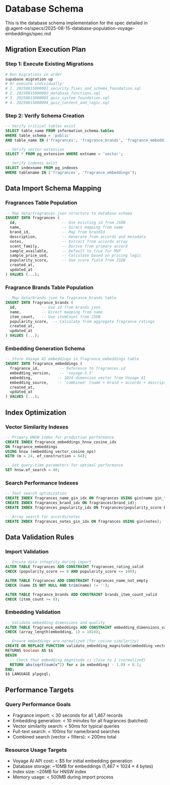 # Database Schema

This is the database schema implementation for the spec detailed in @.agent-os/specs/2025-08-15-database-population-voyage-embeddings/spec.md

## Migration Execution Plan

### Step 1: Execute Existing Migrations
```bash
# Run migrations in order
supabase migration up
# Or execute individually:
# 1. 20250815000001_security_fixes_and_schema_foundation.sql
# 2. 20250815000002_database_functions.sql  
# 3. 20250815000003_quiz_system_foundation.sql
# 4. 20250815000004_quiz_content_and_logic.sql
```

### Step 2: Verify Schema Creation
```sql
-- Verify critical tables exist
SELECT table_name FROM information_schema.tables 
WHERE table_schema = 'public' 
AND table_name IN ('fragrances', 'fragrance_brands', 'fragrance_embeddings', 'user_collections');

-- Verify vector extension
SELECT * FROM pg_extension WHERE extname = 'vector';

-- Verify indexes exist
SELECT indexname FROM pg_indexes 
WHERE tablename IN ('fragrances', 'fragrance_embeddings');
```

## Data Import Schema Mapping

### Fragrances Table Population
```sql
-- Map data/fragrances.json structure to database schema
INSERT INTO fragrances (
  id,                    -- Use existing id from JSON
  name,                  -- Direct mapping from name
  brand_id,              -- Map from brandId 
  description,           -- Generate from accords and metadata
  notes,                 -- Extract from accords array
  scent_family,          -- Derive from primary accord
  sample_available,      -- Default to true for MVP
  sample_price_usd,      -- Calculate based on pricing logic
  popularity_score,      -- Use score field from JSON
  created_at,
  updated_at
) VALUES (...);
```

### Fragrance Brands Table Population
```sql
-- Map data/brands.json to fragrance_brands table
INSERT INTO fragrance_brands (
  id,           -- Use id from brands.json
  name,         -- Direct mapping from name
  item_count,   -- Use itemCount from JSON
  popularity_score,  -- Calculate from aggregate fragrance ratings
  created_at,
  updated_at
) VALUES (...);
```

### Embedding Generation Schema
```sql
-- Store Voyage AI embeddings in fragrance_embeddings table
INSERT INTO fragrance_embeddings (
  fragrance_id,         -- Reference to fragrances.id
  embedding_version,    -- 'voyage-3.5'
  embedding,           -- 1024-dimension vector from Voyage AI
  embedding_source,    -- 'combined' (name + brand + accords + description)
  created_at,
  updated_at
) VALUES (...);
```

## Index Optimization

### Vector Similarity Indexes
```sql
-- Primary HNSW index for production performance
CREATE INDEX fragrance_embeddings_hnsw_cosine_idx 
ON fragrance_embeddings 
USING hnsw (embedding vector_cosine_ops) 
WITH (m = 24, ef_construction = 64);

-- Set query-time parameters for optimal performance
SET hnsw.ef_search = 40;
```

### Search Performance Indexes
```sql
-- Text search optimization
CREATE INDEX fragrances_name_gin_idx ON fragrances USING gin(name gin_trgm_ops);
CREATE INDEX fragrances_brand_idx ON fragrances(brand_id);
CREATE INDEX fragrances_popularity_idx ON fragrances(popularity_score DESC);

-- Array search for accords/notes
CREATE INDEX fragrances_notes_gin_idx ON fragrances USING gin(notes);
```

## Data Validation Rules

### Import Validation
```sql
-- Ensure data integrity during import
ALTER TABLE fragrances ADD CONSTRAINT fragrances_rating_valid 
CHECK (popularity_score >= 0 AND popularity_score <= 100);

ALTER TABLE fragrances ADD CONSTRAINT fragrances_name_not_empty 
CHECK (name IS NOT NULL AND trim(name) != '');

ALTER TABLE fragrance_brands ADD CONSTRAINT brands_item_count_valid 
CHECK (item_count >= 0);
```

### Embedding Validation
```sql
-- Validate embedding dimensions and quality
ALTER TABLE fragrance_embeddings ADD CONSTRAINT embedding_dimensions_valid 
CHECK (array_length(embedding, 1) = 1024);

-- Ensure embeddings are normalized (for cosine similarity)
CREATE OR REPLACE FUNCTION validate_embedding_magnitude(embedding vector)
RETURNS boolean AS $$
BEGIN
  -- Check that embedding magnitude is close to 1 (normalized)
  RETURN abs(sqrt(sum(x^2) for x in embedding) - 1.0) < 0.1;
END;
$$ LANGUAGE plpgsql;
```

## Performance Targets

### Query Performance Goals
- Fragrance import: < 30 seconds for all 1,467 records
- Embedding generation: < 10 minutes for all fragrances (batched)
- Vector similarity search: < 50ms for typical queries
- Full-text search: < 100ms for name/brand searches
- Combined search (vector + filters): < 200ms total

### Resource Usage Targets
- Voyage AI API cost: < $5 for initial embedding generation
- Database storage: ~10MB for embeddings (1,467 × 1024 × 4 bytes)
- Index size: ~20MB for HNSW index
- Memory usage: < 500MB during import process
